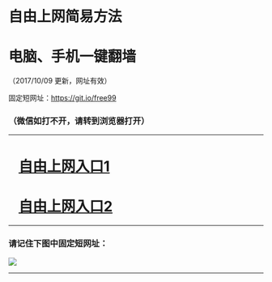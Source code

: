 ﻿# 自由上网简易方法

# 电脑、手机一键翻墙

（2017/10/09 更新，网址有效）

固定短网址：https://git.io/free99

### （微信如打不开，请转到浏览器打开）


***





# &nbsp;&nbsp; <a href="http://ft476226129.fwq-tz-1001.info/fwqtz01.html?t=100900132197 " target="_blank">自由上网入口1</a>
# &nbsp;&nbsp; <a href="http://ft454223714.fwq-tz-1002.info/fwqtz02.html?t=100900118454 " target="_blank">自由上网入口2</a>
***

### 请记住下图中固定短网址：

<img src="https://s3-us-west-2.amazonaws.com/fwq-1001/yjfq-20170905okok.png" /> 


***

